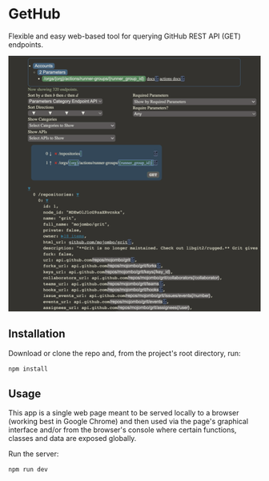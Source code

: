 # GetHub

Flexible and easy web-based tool for querying GitHub REST API (GET) endpoints.

![screenshot](./screenshot.png)

## Installation


Download or clone the repo and, from the project's root directory, run:

```sh
npm install
```

## Usage


This app is a single web page meant to be served locally to a browser (working best in Google Chrome) and then used via the page's graphical interface and/or from the browser's console where certain functions, classes and data are exposed globally.  

Run the server:

```sh
npm run dev
```

